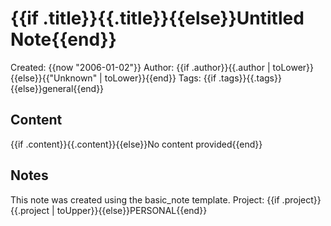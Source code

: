 # {{if .title}}{{.title}}{{else}}Untitled Note{{end}}

Created: {{now "2006-01-02"}}
Author: {{if .author}}{{.author | toLower}}{{else}}{{"Unknown" | toLower}}{{end}}
Tags: {{if .tags}}{{.tags}}{{else}}general{{end}}

## Content

{{if .content}}{{.content}}{{else}}No content provided{{end}}

## Notes

This note was created using the basic_note template.
Project: {{if .project}}{{.project | toUpper}}{{else}}PERSONAL{{end}}
